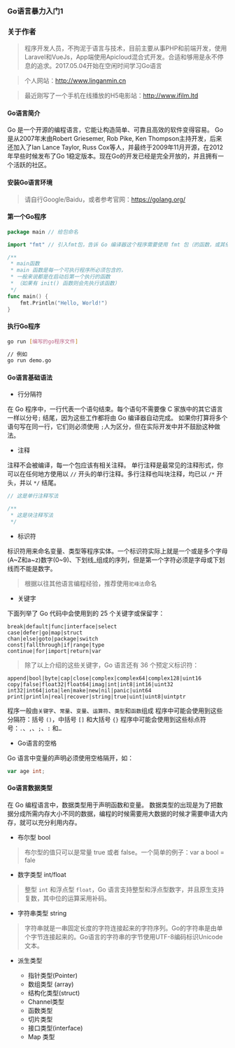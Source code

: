 ### Go语言暴力入门1

### 关于作者
> 程序开发人员，不拘泥于语言与技术，目前主要从事PHP和前端开发，使用Laravel和VueJs，App端使用Apicloud混合式开发。合适和够用是永不停息的追求。2017.05.04开始在空闲时间学习Go语言

> 个人网站：http://www.linganmin.cn

> 最近刚写了一个手机在线播放的H5电影站：http://www.ifilm.ltd


#### Go语言简介

Go 是一个开源的编程语言，它能让构造简单、可靠且高效的软件变得容易。
Go是从2007年末由Robert Griesemer, Rob Pike, Ken Thompson主持开发，后来还加入了Ian Lance Taylor, Russ Cox等人，并最终于2009年11月开源，在2012年早些时候发布了Go 1稳定版本。现在Go的开发已经是完全开放的，并且拥有一个活跃的社区。

#### 安装Go语言环境

> 请自行Google/Baidu，或者参考官网：https://golang.org/


#### 第一个Go程序

```go
package main // 给包命名

import "fmt" // 引入fmt包，告诉 Go 编译器这个程序需要使用 fmt 包（的函数，或其他元素）

/**
 * main函数 
 * main 函数是每一个可执行程序所必须包含的，
 * 一般来说都是在启动后第一个执行的函数
 * （如果有 init() 函数则会先执行该函数）
 */
func main() {
    fmt.Println("Hello, World!")
}

```

#### 执行Go程序

```bash
go run [编写的go程序文件]

// 例如
go run demo.go
```

#### Go语言基础语法

- 行分隔符

在 Go 程序中，一行代表一个语句结束。每个语句不需要像 C 家族中的其它语言一样以分号`;` 结尾，因为这些工作都将由 Go 编译器自动完成。
如果你打算将多个语句写在同一行，它们则必须使用 `;`人为区分，但在实际开发中并不鼓励这种做法。

- 注释

注释不会被编译，每一个包应该有相关注释。
单行注释是最常见的注释形式，你可以在任何地方使用以 `//` 开头的单行注释。多行注释也叫块注释，均已以 `/*` 开头，并以 `*/` 结尾。

```go
// 这是单行注释写法

/**
 * 这是块注释写法
 */
```

- 标识符

标识符用来命名变量、类型等程序实体。一个标识符实际上就是一个或是多个字母(A~Z和a~z)数字(0~9)、下划线_组成的序列，但是第一个字符必须是字母或下划线而不能是数字。

> 根据以往其他语言编程经验，推荐使用`驼峰法`命名

- 关键字

下面列举了 Go 代码中会使用到的 25 个关键字或保留字：

```
break|default|func|interface|select
case|defer|go|map|struct
chan|else|goto|package|switch
const|fallthrough|if|range|type
continue|for|import|return|var
```

> 除了以上介绍的这些关键字，Go 语言还有 36 个预定义标识符：

```
append|bool|byte|cap|close|complex|complex64|complex128|uint16
copy|false|float32|float64|imag|int|int8|int16|uint32
int32|int64|iota|len|make|new|nil|panic|uint64
print|println|real|recover|string|true|uint|uint8|uintptr
```

程序一般由`关键字`、`常量`、`变量`、`运算符`、`类型`和`函数`组成
程序中可能会使用到这些分隔符：括号 `()`，中括号 `[]` 和大括号 `{}`
程序中可能会使用到这些标点符号：`.`、`,`、`;`、`:` 和`…`

- Go语言的空格

Go 语言中变量的声明必须使用空格隔开，如：

```go
var age int;
```

#### Go语言数据类型


在 Go 编程语言中，数据类型用于声明函数和变量。
数据类型的出现是为了把数据分成所需内存大小不同的数据，编程的时候需要用大数据的时候才需要申请大内存，就可以充分利用内存。

- 布尔型 bool
> 布尔型的值只可以是常量 true 或者 false。一个简单的例子：var a bool = fale

- 数字类型 int/float
> 整型 `int` 和浮点型 `float`，Go 语言支持整型和浮点型数字，并且原生支持复数，其中位的运算采用补码。

- 字符串类型 string
> 字符串就是一串固定长度的字符连接起来的字符序列。Go的字符串是由单个字节连接起来的。Go语言的字符串的字节使用UTF-8编码标识Unicode文本。

- 派生类型
    
    - 指针类型(Pointer)
    - 数组类型 (array)
    - 结构化类型(struct)
    - Channel类型
    - 函数类型
    - 切片类型
    - 接口类型(interface)
    - Map 类型


